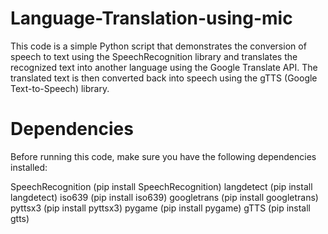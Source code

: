 # Language-Translation-using-mic

This code is a simple Python script that demonstrates the conversion of speech to text using the SpeechRecognition library and translates the recognized text into another language using the Google Translate API. The translated text is then converted back into speech using the gTTS (Google Text-to-Speech) library.

# Dependencies
Before running this code, make sure you have the following dependencies installed:

SpeechRecognition (pip install SpeechRecognition)
langdetect (pip install langdetect)
iso639 (pip install iso639)
googletrans (pip install googletrans)
pyttsx3 (pip install pyttsx3)
pygame (pip install pygame)
gTTS (pip install gtts)
